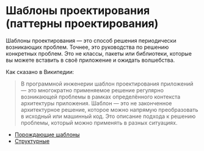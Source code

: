 # Шаблоны проектирования (паттерны проектирования)

Шаблоны проектирования — это способ решения периодически возникающих проблем. Точнее, это руководства по решению конкретных проблем. Это не классы, пакеты или библиотеки, которые вы можете вставить в своё приложение и ожидать волшебства.

Как сказано в Википедии:

>В программной инженерии шаблон проектирования приложений — это многократно применяемое решение регулярно возникающей проблемы в рамках определённого контекста архитектуры приложения. Шаблон — это не законченное архитектурное решение, которое можно напрямую преобразовать в исходный или машинный код. Это описание подхода к решению проблемы, который можно применять в разных ситуациях.

- [Порождающие шаблоны][1]
- [Структурные][2]


[1]: https://github.com/MishanyaGG/PatternsPHP/tree/master/Порождающие%20шаблоны%20проектирования
[2]: https://github.com/MishanyaGG/PatternsPHP/tree/master/Структурные
